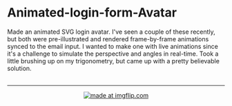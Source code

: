 # Animated-login-form-Avatar

Made an animated SVG login avatar. I've seen a couple of these recently, but both were pre-illustrated and rendered frame-by-frame animations synced to the email input. I wanted to make one with live animations since it's a challenge to simulate the perspective and angles in real-time. Took a little brushing up on my trigonometry, but came up with a pretty believable solution.<br><br><hr align align="center" with="75%">
<div align="center"><a href="https://imgflip.com/gif/2piwpj"><img src="https://i.imgflip.com/2piwpj.gif" title="made at imgflip.com"/></a></div>
  

